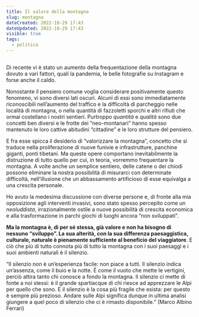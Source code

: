 ```yaml
---
title: Il valore della montagna
slug: montagna
dateCreated: 2022-10-29 17:43
dateUpdated: 2022-10-29 17:43
visible: true
tags:
  - politica
---
```


##

<span class="newthought">Di recente</span> vi è stato un aumento della frequentazione della montagna dovuto a vari fattori, quali la pandemia, le belle fotografie su Instagram e forse anche il caldo.

Nonostante il pensiero comune voglia considerare positivamente questo fenomeno, vi sono diversi lati oscuri. Alcuni di essi sono immediatamente riconoscibili nell’aumento del traffico e la difficoltà di parcheggio nelle località di montagna, o nella quantità di fazzoletti sporchi e altri rifiuti che ormai costellano i nostri sentieri. Purtroppo _quantità_ e _qualità_ sono due concetti ben diversi e le frotte dei “neo-montanari” hanno spesso mantenuto le loro cattive abitudini “cittadine” e le loro strutture del pensiero.

E fra esse spicca il desiderio di “valorizzare la montagna”, concetto che si traduce nella proliferazione di nuove funivie e infrastrutture, panchine giganti, ponti tibetani. Ma queste opere comportano inevitabilmente la distruzione di tutto quello per cui, in teoria, vorremmo frequentare la montagna. A volte anche un semplice sentiero, delle catene o dei chiodi possono eliminare la nostra possibilità di misurarci con determinate difficoltà, nell’illusione che un abbassamento artificioso di esse equivalga a una crescita personale.

Ho avuto la medesima discussione con diverse persone e, di fronte alla mia opposizione agli interventi invasivi, sono stato spesso percepito come un _neoluddista_, irrazionalmente ostile a nuove possibilità di crescita economica e alla trasformazione in parchi giochi di luoghi ancora “non sviluppati”.

**Ma la montagna è, di per sé stessa, già valore e non ha bisogno di nessuno “sviluppo”. La sua alterità, con la sua differenza paesaggistica, culturale, naturale è pienamente sufficiente al beneficio del viaggiatore**. E ciò che più di tutto connota più di tutto la montagna con i suoi paesaggi e i suoi ambienti naturali è il silenzio.

“Il silenzio non è un’esperienza facile: non piace a tutti. Il silenzio indica un’assenza, come il buio e la notte. È come il vuoto che mette le vertigini, perciò attira tanto chi conosce a fondo la montagna. Il silenzio ci mette di fonte a noi stessi: è il grande spartiacque di chi riesce ad apprezzare le Alpi per quello che sono. E il silenzio è la cosa più fragile che esista: per questo è sempre più prezioso. Andare sulle Alpi significa dunque in ultima analisi giungere a quel poco di silenzio che ci è rimasto disponibile.” (Marco Albino Ferrari)
